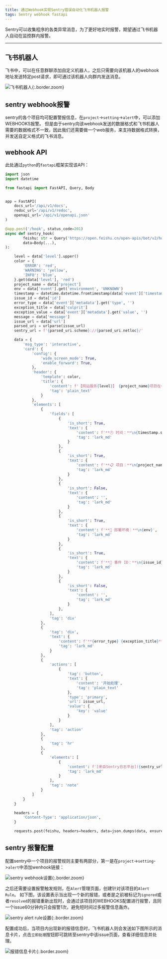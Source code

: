 ```yaml
---
title: 通过Webhook实现Sentry错误自动化飞书机器人报警
tags: Sentry webhook fastapi
---
```


Sentry可以收集程序的各类异常消息，为了更好地实时报警，期望通过飞书机器人自动在监控群内报警。

<!--more-->

---

## 飞书机器人

飞书中，可以在任意群聊添加自定义机器人，之后只需要向该机器人的webhook地址发送特定post请求，即可通过该机器人向群内发送消息。

![飞书机器人](/blog/assets/images/2022-05-20-sentry-webhook/feishu_robot.png){:.border.zoom}


## sentry webhook报警

sentry的各个项目均可配置警报信息，在`project`->`setting`->`alert`中，可以添加WEBHOOKS报警。
但是由于sentry向该webhook发送的数据格式和飞书机器人需要的数据格式不一致，因此我们还需要做一个web服务，来支持数据格式转换，并发送自定义格式的飞书消息。



## webhook API

此处通过`python`的`fastapi`框架实现该API：

```python
import json
import datetime

from fastapi import FastAPI, Query, Body


app = FastAPI(
    docs_url='/api/v1/docs',
    redoc_url='/api/v1/redoc',
    openapi_url='/api/v1/openapi.json'
)

@app.post('/hook', status_code=201)
async def sentry_hook(
        feishu: str = Query('https://open.feishu.cn/open-apis/bot/v2/hook/xxxxxxxxx'),
        data=Body(...),
):

    level = data['level'].upper()
    color = {
        'ERROR': 'red',
        'WARNING': 'yellow',
        'INFO': 'blue',
    }.get(data['level'], 'red')
    project_name = data['project']
    env = data['event'].get('environment', 'UNKNOWN')
    timestamp = datetime.datetime.fromtimestamp(data['event']['timestamp'])
    issue_id = data['id']
    error_type = data['event']['metadata'].get('type', '')
    exception_title = data['culprit']
    exception_value = data['event']['metadata'].get('value', '')
    message = data['message']
    issue_url = data['url']
    parsed_uri = urlparse(issue_url)
    sentry_url = f'{parsed_uri.scheme}://{parsed_uri.netloc}/'

    data = {
        'msg_type': 'interactive',
        'card': {
            'config': {
                'wide_screen_mode': True,
                'enable_forward': True,
            },
            'header': {
                'template': color,
                'title': {
                    'content': f'【网站服务{level}】 {project_name}项目在{env}环境出现异常',
                    'tag': 'plain_text'
                }
            },
            'elements': [
                {
                    'fields': [
                        {
                            'is_short': True,
                            'text': {
                                'content': f'**🕐 时间：**\n{timestamp.strftime("%Y-%m-%d %H:%M:%S")}',
                                'tag': 'lark_md'
                            }
                        },
                        {
                            'is_short': True,
                            'text': {
                                'content': f'**📋 项目：**\n{project_name}',
                                'tag': 'lark_md'
                            }
                        },
                        {
                            'is_short': False,
                            'text': {
                                'content': '',
                                'tag': 'lark_md'
                            }
                        },
                        {
                            'is_short': True,
                            'text': {
                                'content': f'**📍 部署环境：**\n{env}',
                                'tag': 'lark_md'
                            }
                        },
                        {
                            'is_short': True,
                            'text': {
                                'content': f'**🔢 事件 ID：**\n{issue_id}',
                                'tag': 'lark_md'
                            }
                        },
                        {
                            'is_short': False,
                            'text': {
                                'content': '',
                                'tag': 'lark_md'
                            }
                        },
                    ],
                    'tag': 'div'
                },
                {
                    'tag': 'div',
                    'text': {
                        'content': f'**{error_type} {exception_title}**\n{exception_value}\n\n**Message: **\n{message}',
                        'tag': 'lark_md'
                    }
                },
                {
                    'actions': [
                        {
                            'tag': 'button',
                            'text': {
                                'content': '开始处理',
                                'tag': 'plain_text'
                            },
                            'type': 'primary',
                            'url': issue_url,
                            'value': {
                                'key': 'value'
                            }
                        }
                    ],
                    'tag': 'action'
                },
                {
                    'tag': 'hr'
                },
                {
                    'elements': [
                        {
                            'content': f'[来自Sentry日志平台]({sentry_url})',
                            'tag': 'lark_md'
                        }
                    ],
                    'tag': 'note'
                }
            ]
        }
    }

    headers = {
        'Content-Type': 'application/json',
    }

    requests.post(feishu, headers=headers, data=json.dumps(data, ensure_ascii=False).encode('utf-8'))
```

## sentry 报警配置

配置sentry中一个项目的报警规则主要有两部分，第一是在`project`->`setting`->`alert`中添加wenhook链接：

![sentry webhook设置](/blog/assets/images/2022-05-20-sentry-webhook/sentry_webhook.png){:.border.zoom}

之后还需要设置报警触发规则，在`Alert`管理页面，创建针对该项目的`Alert Rule`。
如下图，该设置表示当出现一个新的报错，或者是之前被标记为`ignored`或者`resolved`的报错重新出现时，会通过该项目的WEBHOOKS配置进行报警，且同一个issue60分钟内只会报警1次，避免短时间过多报警信息轰炸。

![sentry alert rule设置](/blog/assets/images/2022-05-20-sentry-webhook/alert_rule.png){:.border.zoom}

配置成功后，当项目内出现新的报错信息时，飞书机器人则会发送如下图所示的消息卡片，点击`立即处理`按钮即可跳转至sentry中该issue页面，查看详细信息并处理。

![报错信息卡片](/blog/assets/images/2022-05-20-sentry-webhook/error_message.png){:.border.zoom}
